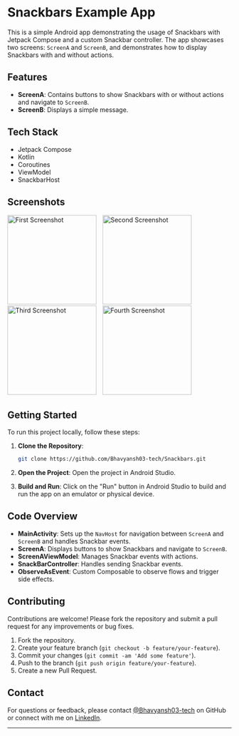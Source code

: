 # Snackbars Example App

This is a simple Android app demonstrating the usage of Snackbars with Jetpack Compose and a custom Snackbar controller. The app showcases two screens: `ScreenA` and `ScreenB`, and demonstrates how to display Snackbars with and without actions.

## Features

- **ScreenA**: Contains buttons to show Snackbars with or without actions and navigate to `ScreenB`.
- **ScreenB**: Displays a simple message.

## Tech Stack

- Jetpack Compose
- Kotlin
- Coroutines
- ViewModel
- SnackbarHost

## Screenshots

<p>
  <img src="https://github.com/user-attachments/assets/e472b1c2-6633-46d1-928f-1d59f4865e43" alt="First Screenshot" style="width: 200px; height: auto; margin-right: 10px;">
  <img src="https://github.com/user-attachments/assets/7fefd5c8-29fe-4e6e-8d42-35d928a9de17" alt="Second Screenshot" style="width: 200px; height: auto; margin-right: 10px;">
  <img src="https://github.com/user-attachments/assets/56046ee3-5036-4a6d-8012-1090834eec54" alt="Third Screenshot" style="width: 200px; height: auto; margin-right: 10px;">
  <img src="https://github.com/user-attachments/assets/4e3f3680-a22a-4499-8b05-ccffd7b284ef" alt="Fourth Screenshot" style="width: 200px; height: auto;">
</p>

## Getting Started

To run this project locally, follow these steps:

1. **Clone the Repository**:
    ```bash
    git clone https://github.com/Bhavyansh03-tech/Snackbars.git
    ```

2. **Open the Project**:
    Open the project in Android Studio.

3. **Build and Run**:
    Click on the "Run" button in Android Studio to build and run the app on an emulator or physical device.

## Code Overview

- **MainActivity**: Sets up the `NavHost` for navigation between `ScreenA` and `ScreenB` and handles Snackbar events.
- **ScreenA**: Displays buttons to show Snackbars and navigate to `ScreenB`.
- **ScreenAViewModel**: Manages Snackbar events with actions.
- **SnackBarController**: Handles sending Snackbar events.
- **ObserveAsEvent**: Custom Composable to observe flows and trigger side effects.

## Contributing

Contributions are welcome! Please fork the repository and submit a pull request for any improvements or bug fixes.

1. Fork the repository.
2. Create your feature branch (`git checkout -b feature/your-feature`).
3. Commit your changes (`git commit -am 'Add some feature'`).
4. Push to the branch (`git push origin feature/your-feature`).
5. Create a new Pull Request.

## Contact

For questions or feedback, please contact [@Bhavyansh03-tech](https://github.com/Bhavyansh03-tech) on GitHub or connect with me on [LinkedIn](https://www.linkedin.com/in/bhavyansh03/).

---

